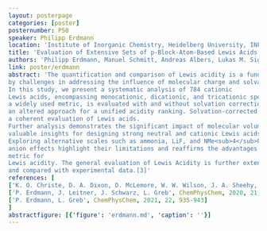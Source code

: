 ```yaml
---
layout: posterpage
categories: [poster]
posternumber: P50
speaker: Philipp Erdmann
location: 'Institute of Inorganic Chemistry, Heidelberg University, INF 270, 69120 Heidelberg'
title: 'Evaluation of Extensive Sets of p-Block-Atom-Based Lewis Acids'
authors: 'Philipp Erdmann, Manuel Schmitt, Andreas Albers, Lukas M. Sigmund, Lutz Greb'
link: poster/erdmann
abstract: 'The quantification and comparison of Lewis acidity is a fundamental concept in chemistry. A convenient comparison, however, is hindered
by challenges in addressing the influence of molecular charge and solvation effects. 
In this study, we present a systematic analysis of 784 cationic 
Lewis acids, encompassing monocationic, dicationic, and tricationic species, alongside 149 neutral Lewis acids. The fluoride ion affinity (FIA) scale, 
a widely used metric, is evaluated with and without solvation correction [1,2] Our results reveal a charge-dependent clustering of FIA values, necessitating 
an altered approach for a unified acidity ranking. Solvation-corrected FIA<sub>solv</sub> emerges as a robust metric that overcomes charge sensitivity, allowing for 
a coherent evaluation of Lewis acids. 
Further analysis demonstrates the significant impact of molecular volume on solvation-induced FIA damping, providing
valuable insights for designing strong neutral and cationic Lewis acids. 
Exploring alternative scales such as ammonia, LiF, and NMe<sub>4</sub>F affinity and counter
anion effects highlight their limitations and reaffirms the advantages of solvation-corrected FIA<sub>solv</sub> as a versatile and charge-independent 
metric for
Lewis acidity. The general evaluation of Lewis Acidity is further extended by affinity datasets with other reference Lewis bases than F<sup>–</sup> 
and compared with experimental data.[3]'
references: [
['K. O. Christe, D. A. Dixon, D. McLemore, W. W. Wilson, J. A. Sheehy, J. A. Boatz', Fluorine Chem., 2000, 101, 151-153],
['P. Erdmann, J. Leitner, J. Schwarz, L. Greb', ChemPhysChem, 2020, 21, 987-994],
['P. Erdmann, L. Greb', ChemPhysChem, 2021, 22, 935-943]
]
abstractfigure: [{'figure': 'erdmann.md', 'caption': ''}]
---
```

